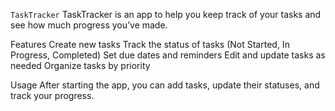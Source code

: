  ``TaskTracker``
TaskTracker is an app to help you keep track of your tasks and see how much progress you’ve made.

Features
Create new tasks
Track the status of tasks (Not Started, In Progress, Completed)
Set due dates and reminders
Edit and update tasks as needed
Organize tasks by priority

Usage
After starting the app, you can add tasks, update their statuses, and track your progress.
